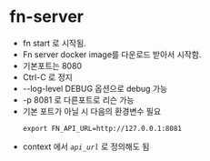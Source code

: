 # fn-server

- fn start 로 시작됨.
- Fn server docker image를 다운로드 받아서 시작함.
- 기본포트는 8080
- Ctrl-C 로 정지
- --log-level DEBUG 옵션으로 debug 가능
- -p 8081 로 다른포트로 리슨 가능
- 기본 포트가 아닐 시 다음의 환경변수 필요
    ~~~
    export FN_API_URL=http://127.0.0.1:8081
    ~~~
- context 에서 *`api_url`* 로 정의해도 됨


